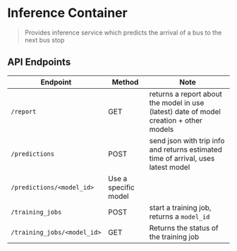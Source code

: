 # Inference Container
> Provides inference service which predicts the arrival of a bus to the next bus stop

## API Endpoints
|Endpoint|Method|Note|
|--|--|--|
|`/report`|GET|returns a report about the model in use (latest) date of model creation + other models|
|`/predictions`|POST|send json with trip info and returns estimated time of arrival, uses latest model|
|`/predictions/<model_id>`|Use a specific model|
|`/training_jobs`|POST|start a training job, returns a `model_id`|
|`/training_jobs/<model_id>`|GET|Returns the status of the training job|
